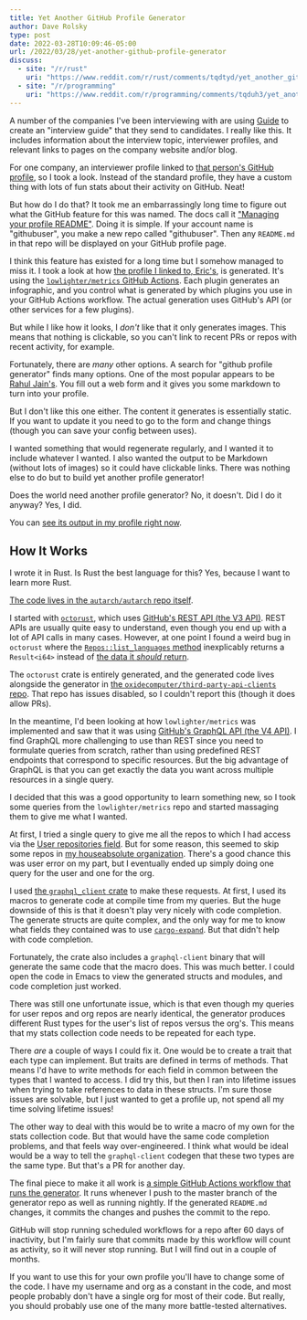 ```yaml
---
title: Yet Another GitHub Profile Generator
author: Dave Rolsky
type: post
date: 2022-03-28T10:09:46-05:00
url: /2022/03/28/yet-another-github-profile-generator
discuss:
  - site: "/r/rust"
    uri: "https://www.reddit.com/r/rust/comments/tqdtyd/yet_another_github_profile_generator_written_in/"
  - site: "/r/programming"
    uri: "https://www.reddit.com/r/programming/comments/tqduh3/yet_another_github_profile_generator/"
---
```


A number of the companies I've been interviewing with are using
[Guide](https://guide.co/) to create an "interview guide" that they send to
candidates. I really like this. It includes information about the interview
topic, interviewer profiles, and relevant links to pages on the company
website and/or blog.

For one company, an interviewer profile linked to [that person's GitHub
profile](https://github.com/esatterwhite), so I took a look. Instead of the
standard profile, they have a custom thing with lots of fun stats about their
activity on GitHub. Neat!

But how do I do that? It took me an embarrassingly long time to figure out what
the GitHub feature for this was named. The docs call it ["Managing your
profile
README"](https://docs.github.com/en/account-and-profile/setting-up-and-managing-your-github-profile/customizing-your-profile/managing-your-profile-readme). Doing
it is simple. If your account name is "githubuser", you make a new repo called
"githubuser". Then any `README.md` in that repo will be displayed on your
GitHub profile page.

I think this feature has existed for a long time but I somehow managed to miss
it. I took a look at how [the profile I linked to,
Eric's](https://github.com/esatterwhite), is generated. It's using the
[`lowlighter/metrics` GitHub
Actions](https://github.com/lowlighter/metrics/). Each plugin generates an
infographic, and you control what is generated by which plugins you use in
your GitHub Actions workflow. The actual generation uses GitHub's API (or
other services for a few plugins).

But while I like how it looks, I _don't_ like that it only generates
images. This means that nothing is clickable, so you can't link to recent PRs
or repos with recent activity, for example.

Fortunately, there are _many_ other options. A search for "github profile
generator" finds many options. One of the most popular appears to be [Rahul
Jain's](https://rahuldkjain.github.io/gh-profile-readme-generator/). You fill
out a web form and it gives you some markdown to turn into your profile.

But I don't like this one either. The content it generates is essentially
static. If you want to update it you need to go to the form and change things
(though you can save your config between uses).

I wanted something that would regenerate regularly, and I wanted it to include
whatever I wanted. I also wanted the output to be Markdown (without lots of
images) so it could have clickable links. There was nothing else to do but to
build yet another profile generator!

Does the world need another profile generator? No, it doesn't. Did I do it
anyway? Yes, I did.

You can [see its output in my profile right now](https://github.com/autarch).

## How It Works

I wrote it in Rust. Is Rust the best language for this? Yes, because I want to
learn more Rust.

[The code lives in the `autarch/autarch` repo
itself](https://github.com/autarch/autarch).

I started with [`octorust`](https://docs.rs/octorust/latest/octorust/), which
uses [GitHub's REST API (the V3 API)](https://docs.github.com/en/rest). REST
APIs are usually quite easy to understand, even though you end up with a lot
of API calls in many cases. However, at one point I found a weird bug in
`octorust` where the [`Repos::list_languages`
method](https://docs.rs/octorust/latest/octorust/repos/struct.Repos.html#method.list_languages)
inexplicably returns a `Result<i64>` instead of [the data it _should_
return](https://docs.github.com/en/rest/reference/repos#list-repository-languages).

The `octorust` crate is entirely generated, and the generated code lives
alongside the generator in [the `oxidecomputer/third-party-api-clients`
repo](https://github.com/oxidecomputer/third-party-api-clients). That repo has
issues disabled, so I couldn't report this (though it does allow PRs).

In the meantime, I'd been looking at how `lowlighter/metrics` was implemented
and saw that it was using [GitHub's GraphQL API (the V4
API)](https://docs.github.com/en/graphql). I find GraphQL more challenging to
use than REST since you need to formulate queries from scratch, rather than
using predefined REST endpoints that correspond to specific resources. But the
big advantage of GraphQL is that you can get exactly the data you want across
multiple resources in a single query.

I decided that this was a good opportunity to learn something new, so I took
some queries from the `lowlighter/metrics` repo and started massaging them to
give me what I wanted.

At first, I tried a single query to give me all the repos to which I had
access via the [User repositories
field](https://docs.github.com/en/graphql/reference/objects#user). But for
some reason, this seemed to skip some repos in [my houseabsolute
organization](https://github.com/houseabsolute/). There's a good chance this
was user error on my part, but I eventually ended up simply doing one query
for the user and one for the org.

I used [the `graphql_client` crate](https://lib.rs/crates/graphql_client) to
make these requests. At first, I used its macros to generate code at compile
time from my queries. But the huge downside of this is that it doesn't play
very nicely with code completion. The generate structs are quite complex, and
the only way for me to know what fields they contained was to use
[`cargo-expand`](https://github.com/dtolnay/cargo-expand). But that didn't
help with code completion.

Fortunately, the crate also includes a `graphql-client` binary that will
generate the same code that the macro does. This was much better. I could open
the code in Emacs to view the generated structs and modules, and code
completion just worked.

There was still one unfortunate issue, which is that even though my queries
for user repos and org repos are nearly identical, the generator produces
different Rust types for the user's list of repos versus the org's. This means
that my stats collection code needs to be repeated for each type.

There _are_ a couple of ways I could fix it. One would be to create a trait
that each type can implement. But traits are defined in terms of methods. That
means I'd have to write methods for each field in common between the types
that I wanted to access. I did try this, but then I ran into lifetime issues
when trying to take references to data in these structs. I'm sure those issues
are solvable, but I just wanted to get a profile up, not spend all my time
solving lifetime issues!

The other way to deal with this would be to write a macro of my own for the
stats collection code. But that would have the same code completion problems,
and that feels way over-engineered. I think what would be ideal would be a way
to tell the `graphql-client` codegen that these two types are the same
type. But that's a PR for another day.

The final piece to make it all work is [a simple GitHub Actions workflow that
runs the
generator](https://github.com/autarch/autarch/blob/master/.github/workflows/regenerate.yml). It
runs whenever I push to the master branch of the generator repo as well as
running nightly. If the generated `README.md` changes, it commits the changes
and pushes the commit to the repo.

GitHub will stop running scheduled workflows for a repo after 60 days of
inactivity, but I'm fairly sure that commits made by this workflow will count
as activity, so it will never stop running. But I will find out in a couple of
months.

If you want to use this for your own profile you'll have to change some of the
code. I have my username and org as a constant in the code, and most people
probably don't have a single org for most of their code. But really, you
should probably use one of the many more battle-tested alternatives.
